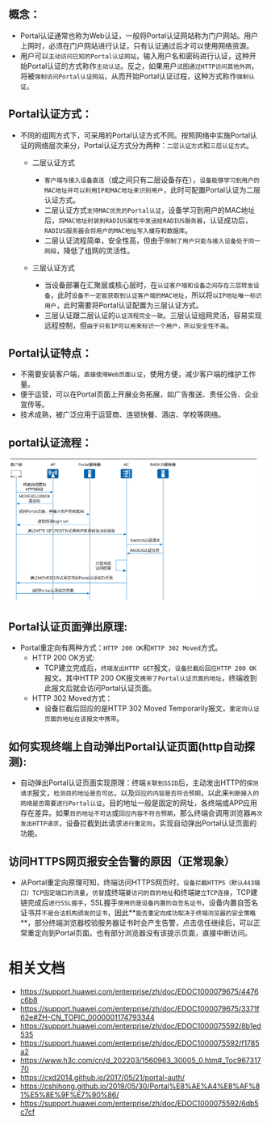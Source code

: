 ## 概念：
- Portal认证通常也称为Web认证，一般将Portal认证网站称为门户网站。用户上网时，必须在门户网站进行认证，只有认证通过后才可以使用网络资源。
- 用户可以`主动访问已知的Portal认证网站`，输入用户名和密码进行认证，这种开始Portal认证的方式称作`主动认证`。反之，如果用户`试图通过HTTP访问其他外网`，将被`强制访问Portal认证网站`，从而开始Portal认证过程，这种方式称作`强制认证`。

## Portal认证方式：
- 不同的组网方式下，可采用的Portal认证方式不同。按照网络中实施Portal认证的网络层次来分，Portal认证方式分为两种：`二层认证方式`和`三层认证方式`。
    - 二层认证方式
        - `客户端与接入设备直连`（或之间只有二层设备存在），`设备能够学习到用户的MAC地址并可以利用IP和MAC地址来识别用户`，此时可配置Portal认证为二层认证方式。
        - 二层认证方式`支持MAC优先的Portal认证`，设备学习到用户的MAC地址后，`将MAC地址封装到RADIUS属性中发送给RADIUS服务器`，认证成功后，`RADIUS服务器会将用户的MAC地址写入缓存和数据库`。
        - 二层认证流程简单，安全性高，但由于`限制了用户只能与接入设备处于同一网段`，降低了组网的灵活性。

    - 三层认证方式
        - 当设备部署在汇聚层或核心层时，在`认证客户端和设备之间存在三层转发设备`，此时`设备不一定能获取到认证客户端的MAC地址`，所以将`以IP地址唯一标识用户`，此时需要将Portal认证配置为三层认证方式。
        - 三层认证跟二层认证的`认证流程完全一致`。三层认证组网灵活，容易实现远程控制，但`由于只有IP可以用来标识一个用户，所以安全性不高`。

## Portal认证特点：
- 不需要安装客户端，`直接使用Web页面认证`，使用方便，减少客户端的维护工作量。
- 便于运营，可以在Portal页面上开展业务拓展，如广告推送、责任公告、企业宣传等。
- 技术成熟，被广泛应用于运营商、连锁快餐、酒店、学校等网络。


## portal认证流程：
![](img/%E4%BC%81%E4%B8%9A%E5%BE%AE%E4%BF%A1%E6%88%AA%E5%9B%BE_17199073364143.png)


## Portal认证页面弹出原理:
- Portal重定向有两种方式：`HTTP 200 OK`和`HTTP 302 Moved`方式。
    - HTTP 200 OK方式:
        - TCP建立完成后，`终端发出HTTP GET`报文，`设备拦截后回应HTTP 200 OK`报文。其中HTTP 200 OK报文`携带了Portal认证页面的地址`，终端收到此报文后就会访问Portal认证页面。
    - HTTP 302 Moved方式：
        - 设备拦截后回应的是HTTP 302 Moved Temporarily报文，`重定向认证页面的地址在该报文中携带`。


## 如何实现终端上自动弹出Portal认证页面(http自动探测):
- 自动弹出Portal认证页面实现原理：终端`关联到SSID`后，主动发出HTTP的`探测请求`报文，`检测目的地址是否可达`，以及`回应的内容是否符合预期`，以此来`判断接入的网络是否需要进行Portal认证`。目的地址一般是固定的网址，各终端或APP应用存在差异。如果`目的地址不可达`或`回应内容不符合预期`，那么终端会调用浏览器`再次发出HTTP请求`，设备拦截到此请求`进行重定向`，实现自动弹出Portal认证页面的功能。

## 访问HTTPS网页报安全告警的原因（正常现象）
- 从Portal重定向原理可知，终端访问HTTPS网页时，`设备拦截HTTPS（默认443端口）TCP固定端口的流量`，`仿冒`成终端`要访问的目的地址`和终端`建立TCP连接`，TCP建链完成后`进行SSL握手`，SSL握手`使用的是设备内置的自签名证书`，设备内置自签名证书并`不是合法机构颁发的证书`，因此**`能否重定向成功取决于终端浏览器的安全策略`**，部分终端浏览器校验服务器证书时会产生告警，点击信任继续后，可以正常重定向到Portal页面。也有部分浏览器没有该提示页面，直接中断访问。


# 相关文档
- https://support.huawei.com/enterprise/zh/doc/EDOC1000079675/4476c6b8
- https://support.huawei.com/enterprise/zh/doc/EDOC1000079675/3371f62e#ZH-CN_TOPIC_0000001174793344
- https://support.huawei.com/enterprise/zh/doc/EDOC1000075592/8b1ed535
- https://support.huawei.com/enterprise/zh/doc/EDOC1000075592/f1785a2
- https://www.h3c.com/cn/d_202203/1560963_30005_0.htm#_Toc96731770
- https://cxd2014.github.io/2017/05/21/portal-auth/
- https://cshihong.github.io/2019/05/30/Portal%E8%AE%A4%E8%AF%81%E5%8E%9F%E7%90%86/
- https://support.huawei.com/enterprise/zh/doc/EDOC1000075592/6db5c7cf
